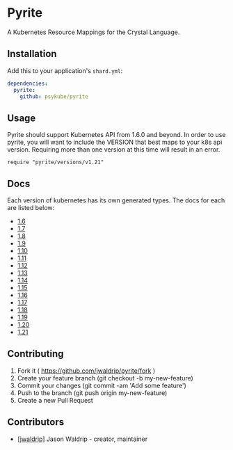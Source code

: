 # Pyrite

A Kubernetes Resource Mappings for the Crystal Language.

## Installation

Add this to your application's `shard.yml`:

```yaml
dependencies:
  pyrite:
    github: psykube/pyrite
```

## Usage

Pyrite should support Kubernetes API from 1.6.0 and beyond. In order to use 
pyrite, you will want to include the VERSION that best maps to your k8s api version.
Requiring more than one version at this time will result in an error.

```crystal
require "pyrite/versions/v1.21"
```

## Docs

Each version of kubernetes has its own generated types. The docs for each are listed below:

* [1.6](https://psykube.github.io/pyrite/versions/v1.6)
* [1.7](https://psykube.github.io/pyrite/versions/v1.7)
* [1.8](https://psykube.github.io/pyrite/versions/v1.8)
* [1.9](https://psykube.github.io/pyrite/versions/v1.9)
* [1.10](https://psykube.github.io/pyrite/versions/v1.10)
* [1.11](https://psykube.github.io/pyrite/versions/v1.11)
* [1.12](https://psykube.github.io/pyrite/versions/v1.12)
* [1.13](https://psykube.github.io/pyrite/versions/v1.13)
* [1.14](https://psykube.github.io/pyrite/versions/v1.14)
* [1.15](https://psykube.github.io/pyrite/versions/v1.15)
* [1.16](https://psykube.github.io/pyrite/versions/v1.16)
* [1.17](https://psykube.github.io/pyrite/versions/v1.17)
* [1.18](https://psykube.github.io/pyrite/versions/v1.18)
* [1.19](https://psykube.github.io/pyrite/versions/v1.19)
* [1.20](https://psykube.github.io/pyrite/versions/v1.20)
* [1.21](https://psykube.github.io/pyrite/versions/v1.21)

## Contributing

1. Fork it ( https://github.com/jwaldrip/pyrite/fork )
2. Create your feature branch (git checkout -b my-new-feature)
3. Commit your changes (git commit -am 'Add some feature')
4. Push to the branch (git push origin my-new-feature)
5. Create a new Pull Request

## Contributors

- [[jwaldrip]](https://github.com/jwaldrip) Jason Waldrip - creator, maintainer
